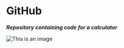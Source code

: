 # GitHub

***Repository containing code for a calculator***

![This is an image](https://images.theconversation.com/files/43513/original/5vwj5n8x-1394488827.jpg?ixlib=rb-1.1.0&q=45&auto=format&w=1000&fit=clip)
